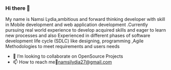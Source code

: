 ### Hi there 👋

My name is Namsi Lydia,ambitious and forward thinking developer with skill in Mobile development and web application development .Currently pursuing real world experience to develop acquired skills and eager to learn new processes and also Experienced in different phases of software development life cycle (SDLC) like designing, programming ,Agile Methodologies to meet requirements and users needs


-  👯 I’m looking to collaborate on OpenSource Projects
-   📫 How to reach me:email:namsilydia27@gmail.com



<!--
**namsi-lia/namsi-lia** is a ✨ _special_ ✨ repository because its `README.md` (this file) appears on your GitHub profile.

Here are some ideas to get you started:


- 

-
- 😄 Pronouns: ...

-->
